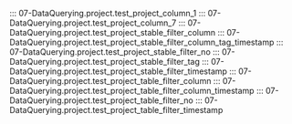 ::: 07-DataQuerying.project.test_project_column_1
::: 07-DataQuerying.project.test_project_column_7
::: 07-DataQuerying.project.test_project_stable_filter_column
::: 07-DataQuerying.project.test_project_stable_filter_column_tag_timestamp
::: 07-DataQuerying.project.test_project_stable_filter_no
::: 07-DataQuerying.project.test_project_stable_filter_tag
::: 07-DataQuerying.project.test_project_stable_filter_timestamp
::: 07-DataQuerying.project.test_project_table_filter_column
::: 07-DataQuerying.project.test_project_table_filter_column_timestamp
::: 07-DataQuerying.project.test_project_table_filter_no
::: 07-DataQuerying.project.test_project_table_filter_timestamp
